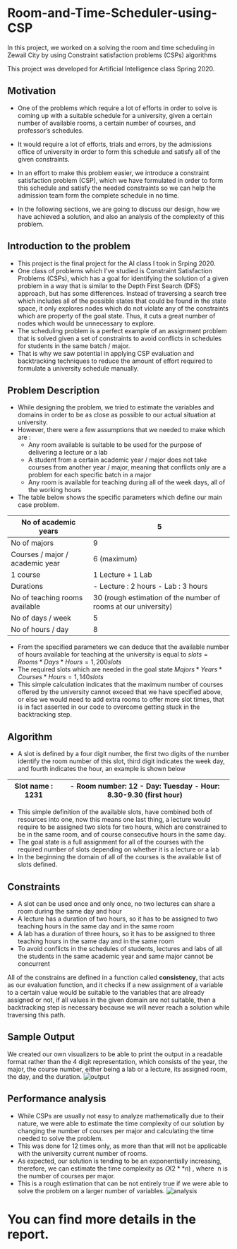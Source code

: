 # Room-and-Time-Scheduler-using-CSP
In this project, we worked on a solving the room and time scheduling in Zewail City by using Constraint satisfaction problems (CSPs) algorithms

This project was developed for Artificial Intelligence class Spring 2020.

## Motivation
- One of the problems which require a lot of efforts in order to solve is coming up with a suitable schedule for a university, given a certain number of available rooms, a certain number of courses, and professor’s schedules.
- It would require a lot of efforts, trials and errors, by the admissions office of university in order to form this schedule and satisfy all of the given constraints.
- In an effort to make this problem easier, we introduce a constraint satisfaction problem (CSP), which we have formulated in order to form this schedule and satisfy the needed constraints so we can help the admission team form the complete schedule in no time.

- In the following sections, we are going to discuss our design, how we have achieved a solution, and also an analysis of the complexity of this problem.

## Introduction to the problem
- This project is the final project for the AI class I took in Srping 2020.
- One class of problems which I've studied is Constraint Satisfaction Problems (CSPs), which has a goal for identifying the solution of a given problem in a way that is similar to the Depth First Search (DFS) approach, but has some differences. Instead of traversing a search tree which includes all of the possible states that could be found in the state space, it only explores nodes which do not violate any of the constraints which are property of the goal state. Thus, it cuts a great number of nodes which would be unnecessary to explore.
- The scheduling problem is a perfect example of an assignment problem that is solved given a set of constraints to avoid conflicts in schedules for students in the same batch / major.
- That is why we saw potential in applying CSP evaluation and backtracking techniques to reduce the amount of effort required to formulate a university schedule manually.

## Problem Description
- While designing the problem, we tried to estimate the variables and domains in order to be as close as possible to our actual situation at university.
- However, there were a few assumptions that we needed to make which are :
  - Any room available is suitable to be used for the purpose of delivering a lecture or a lab
  - A student from a certain academic year / major does not take courses from another year / major, meaning that conflicts only are a problem for each specific batch in a major
  - Any room is available for teaching during all of the week days, all of the working hours
- The table below shows the specific parameters which define our main case problem.


| No of academic years             | 5                                                              |
|----------------------------------|----------------------------------------------------------------|
| No of majors                     | 9                                                              |
| Courses / major / academic year  | 6 (maximum)                                                    |
| 1 course                         | 1 Lecture + 1 Lab                                              |
| Durations                        | - Lecture : 2 hours - Lab : 3 hours                            |
| No of teaching rooms available   | 30 (rough estimation of the number of rooms at our university) |
| No of days / week                | 5                                                              |
| No of hours / day                | 8                                                              |

- From the specified parameters we can deduce that the available number of hours available for teaching at the university is equal to
$slots = Rooms * Days * Hours = 1,200 slots$
- The required slots which are needed in the goal state
$Majors * Years * Courses * Hours = 1,140 slots$
- This simple calculation indicates that the maximum number of courses offered by the university cannot exceed that we have specified above, or else we would need to add extra rooms to offer more slot times, that is in fact asserted in our code to overcome getting stuck in the backtracking step.

## Algorithm
 - A slot is defined by a four digit number, the first two digits of the number identify the room number of this slot, third digit indicates the week day, and fourth indicates the hour, an example is shown below


 | Slot name : 1231                 | - Room number: 12 - Day: Tuesday - Hour: 8.30-9.30 (first hour)|
 |----------------------------------|----------------------------------------------------------------|


 - This simple definition of the available slots, have combined both of resources into one, now this means one last thing, a lecture would require to be assigned two slots for two hours, which are constrained to be in the same room, and of course consecutive hours in the same day.
- The goal state is a full assignment for all of the courses with the required number of slots depending on whether it is a lecture or a lab
- In the beginning the domain of all of the courses is the available list of slots defined.

## Constraints

- A slot can be used once and only once, no two lectures can share a room during the same day and hour
- A lecture has a duration of two hours, so it has to be assigned to two teaching hours in the same day and in the same room
- A lab has a duration of three hours, so it has to be assigned to three teaching hours in the same day and in the same room
- To avoid conflicts in the schedules of students, lectures and labs of all the students in the same academic year and same major cannot be concurrent

All of the constrains are defined in a function called **consistency**, that acts as our evaluation function, and it checks if a new assignment of a variable to a certain value would be suitable to the variables that are already assigned or not, if all values in the given domain are not suitable, then a backtracking step is necessary because we will never reach a solution while traversing this path.

## Sample Output
We created our own visualizers to be able to print the output in a readable format rather than the 4 digit representation, which consists of the year, the major, the course number, either being a lab or a lecture, its assigned room, the day, and the duration.
![output](https://i.ibb.co/N2jVsKq/a.png)

## Performance analysis
- While CSPs are usually not easy to analyze mathematically due to their nature, we were able to estimate the time complexity of our solution by changing the number of courses per major and calculating the time needed to solve the problem.
- This was done for 12 times only, as more than that will not be applicable with the university current number of rooms.
- As expected, our solution is tending to be an exponentially increasing, therefore, we can estimate the time complexity as $Օ(2**n )$ , where ​ n is the number of courses per major.
- This is a rough estimation that can be not entirely true if we were able to solve the problem on a larger number of variables.
![analysis](https://i.ibb.co/HC6G0m2/b.png)



# You can find more details in the report.
